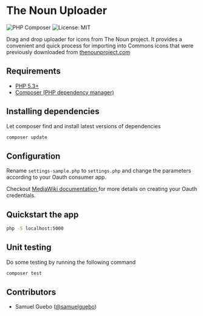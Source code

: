 
# The Noun Uploader 

![PHP Composer](https://github.com/samuelguebo/thenoun-uploader/workflows/PHP%20Composer/badge.svg) ![License: MIT](https://img.shields.io/badge/License-MIT-blue.svg)

Drag and drop uploader for icons from The Noun project. It provides a convenient and quick process for importing into Commons icons that were previously downloaded from [thenounproject.com](https://thenounproject.com/)

## Requirements

* [PHP 5.3+](https://www.php.net/downloads.php)
* [Composer (PHP dependency manager)](https://getcomposer.org/download/)

## Installing dependencies
Let composer find and install latest versions of dependencies
```bash 
composer update
```

## Configuration
Rename `settings-sample.php` to `settings.php` and change the parameters according to your Oauth consumer app. 

Checkout [MediaWiki  documentation ](https://www.mediawiki.org/wiki/Help:OAuth) for more details on creating your Oauth credentials.

## Quickstart the app
```bash
php -S localhost:5000
```

## Unit testing
Do some testing by running the following command 
```bash
composer test
```

## Contributors 
 * Samuel Guebo ([@samuelguebo](https://twitter/com/samuelguebo))
